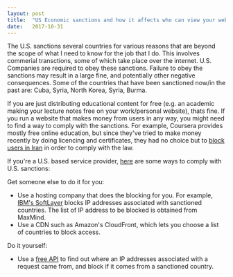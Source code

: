 ```yaml
---
layout: post
title:  "US Economic sanctions and how it affects who can view your website"
date:   2017-10-31
---
```


The U.S. sanctions several countries for various reasons
that are beyond the scope of what I need to know for the job that I do.
This involves commerial transctions,
some of which take place over the internet.
U.S. Companies are required to obey these sanctions.
Failure to obey the sanctions may result in a large fine,
and potentially other negative consequences.
Some of the countries that have been sanctioned now/in the past are:
Cuba, Syria, North Korea, Syria, Burma.

If you are just distributing educational content for free
(e.g. an academic making your lecture notes free on your work/personal website), thats fine.
If you run a website that makes money from users in any way,
you might need to find a way to comply with the sanctions.
For example, Coursera provides mostly free online education,
but since they've tried to make money recently by
doing licencing and certificates,
they had no choice but to [block users in Iran](https://www.thedailybeast.com/how-american-economic-sanctions-are-hurting-innocent-students-in-iran-cuba-and-sudan)
in order to comply with the law.

If you're a U.S. based service provider,
[here](https://www.sitepoint.com/how-to-block-entire-countries-from-accessing-website/)
are some ways to comply with U.S. sanctions:

Get someone else to do it for you:
* Use a hosting company that does the blocking for you.
For example, [IBM's SoftLayer](https://knowledgelayer.softlayer.com/faq/softlayer-network-wide-ip-blocking)
blocks IP addresses associated with sanctioned countries.
The list of IP address to be blocked is obtained from MaxMind.
* Use a CDN such as Amazon's CloudFront,
	which lets you choose a list of countries to block access.

Do it yourself:
* Use a [free API](https://freegeoip.net/?q=2602:306:83b7:c0a0:bdb8:9e0a:12fa:c87b) 
	to find out where an IP addresses associated with a request came from,
	and block if it comes from a sanctioned country.


